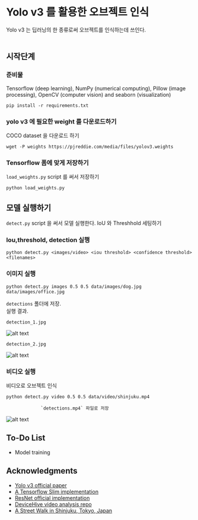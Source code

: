 # Yolo v3 를 활용한 오브젝트 인식
Yolo v3 는 딥러닝의 한 종류로써 오브젝트를 인식하는데 쓰인다. <br> <br>

## 시작단계

### 준비물
 Tensorflow (deep learning), NumPy (numerical computing), Pillow (image processing), OpenCV (computer vision) and seaborn (visualization)

```
pip install -r requirements.txt
```

### yolo v3 에 필요한 weight 를 다운로드하기
COCO dataset 을 다운로드 하기 

```
wget -P weights https://pjreddie.com/media/files/yolov3.weights
```

### Tensorflow 폼에 맞게 저장하기
 `load_weights.py` script 를 써서 저장하기

```
python load_weights.py
```

## 모델 실행하기
 `detect.py` script 을 써서 모델 실행한다. IoU 와 Threshhold 세팅하기
### Iou,threshold, detection 실행
```
python detect.py <images/video> <iou threshold> <confidence threshold> <filenames>
```
### 이미지 실행 

```
python detect.py images 0.5 0.5 data/images/dog.jpg data/images/office.jpg
```
 `detections` 폴더에 저장.
<br>
실행 결과.
```
detection_1.jpg
```
![alt text](https://github.com/heartkilla/yolo-v3/blob/master/data/detection_examples/detection_1.jpg)
```
detection_2.jpg
```
![alt text](https://github.com/heartkilla/yolo-v3/blob/master/data/detection_examples/detection_2.jpg)
### 비디오 실행
비디오로 오브젝트 인식
```
python detect.py video 0.5 0.5 data/video/shinjuku.mp4
```
                 `detections.mp4` 파일로 저장
![alt text](https://github.com/heartkilla/yolo-v3/blob/master/data/detection_examples/detections.gif)

## To-Do List
* Model training

## Acknowledgments
* [Yolo v3 official paper](https://arxiv.org/abs/1804.02767)
* [A Tensorflow Slim implementation](https://github.com/mystic123/tensorflow-yolo-v3)
* [ResNet official implementation](https://github.com/tensorflow/models/tree/master/official/resnet)
* [DeviceHive video analysis repo](https://github.com/devicehive/devicehive-video-analysis)
* [A Street Walk in Shinjuku, Tokyo, Japan](https://www.youtube.com/watch?v=kZ7caIK4RXI)
